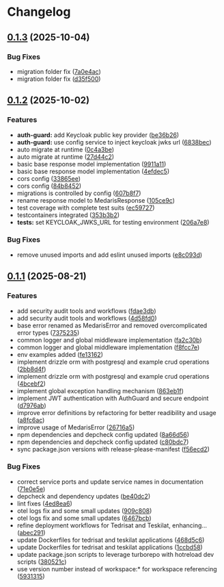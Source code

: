 # Changelog

## [0.1.3](https://github.com/amel-tech/madrasah-backend/compare/tedrisat-v0.1.2...tedrisat-v0.1.3) (2025-10-04)


### Bug Fixes

* migration folder fix ([7a0e4ac](https://github.com/amel-tech/madrasah-backend/commit/7a0e4ace888ecfc97f386f3b4d649210828655bd))
* migration folder fix ([d35f500](https://github.com/amel-tech/madrasah-backend/commit/d35f500faed9af0b006d0571e0680324676fc758))

## [0.1.2](https://github.com/amel-tech/madrasah-backend/compare/tedrisat-v0.1.1...tedrisat-v0.1.2) (2025-10-02)


### Features

* **auth-guard:** add Keycloak public key provider ([be36b26](https://github.com/amel-tech/madrasah-backend/commit/be36b2632b8085c76c45092709030833cc5abd8b))
* **auth-guard:** use config service to inject keycloak jwks url ([6838bec](https://github.com/amel-tech/madrasah-backend/commit/6838bec3ca76f07c7b77c56cd80d5c7112b2395d))
* auto migrate at runtime ([0c4a3be](https://github.com/amel-tech/madrasah-backend/commit/0c4a3beb32e11a671ec8e8ef8214924abe9c795d))
* auto migrate at runtime ([27d44c2](https://github.com/amel-tech/madrasah-backend/commit/27d44c2979f6559e649a1b91e202ac6afa73b880))
* basic base response model implementation ([9911a11](https://github.com/amel-tech/madrasah-backend/commit/9911a11d54f1cc05ddfa115957d4c4549d045516))
* basic base response model implementation ([4efdec5](https://github.com/amel-tech/madrasah-backend/commit/4efdec5983432f99a8c5bf74f3cc409913f5aa2e))
* cors config ([33865ee](https://github.com/amel-tech/madrasah-backend/commit/33865eebcabfe125e49f0dbe0f3cde8446413a69))
* cors config ([84b8452](https://github.com/amel-tech/madrasah-backend/commit/84b845226a268df53e1ea7893a10ff3986d00cc4))
* migrations is controlled by config ([607b8f7](https://github.com/amel-tech/madrasah-backend/commit/607b8f7138de321685944d1c0b266f6f62ee8e4e))
* rename response model to MedarisResponse ([105ce9c](https://github.com/amel-tech/madrasah-backend/commit/105ce9cf7f0aa6ba123897c106d220cd93284568))
* test coverage with complete test suits ([ec59727](https://github.com/amel-tech/madrasah-backend/commit/ec597277dd444bc718a18976aed5aa4d0a40d759))
* testcontainers integrated ([353b3b2](https://github.com/amel-tech/madrasah-backend/commit/353b3b2b4c2d44ef6b5a274fd63cf187cc4478af))
* **tests:** set KEYCLOAK_JWKS_URL for testing environment ([206a7e8](https://github.com/amel-tech/madrasah-backend/commit/206a7e80c039e928849557c6ea0910daa941594b))


### Bug Fixes

* remove unused imports and add eslint unused imports ([e8c093d](https://github.com/amel-tech/madrasah-backend/commit/e8c093d6162e8feccdd793cc7ece3d0adb641d41))

## [0.1.1](https://github.com/amel-tech/madrasah-backend/compare/tedrisat-v0.1.0...tedrisat-v0.1.1) (2025-08-21)


### Features

* add security audit tools and workflows ([fdae3db](https://github.com/amel-tech/madrasah-backend/commit/fdae3db2bd25a54f3b8c002b71f2dab1363735d6))
* add security audit tools and workflows ([4d58fd0](https://github.com/amel-tech/madrasah-backend/commit/4d58fd04e28d85855dafc1d3a56489d552f137aa))
* base error renamed as MedarisError and removed overcomplicated error types ([7375235](https://github.com/amel-tech/madrasah-backend/commit/73752354eff1383a997eb415f9c7020c3a8cfb6b))
* common logger and global middleware implementation ([fa2c30b](https://github.com/amel-tech/madrasah-backend/commit/fa2c30bbf9989b6c655732b2fc69a5ccfcda48b9))
* common logger and global middleware implementation ([f8fcc7e](https://github.com/amel-tech/madrasah-backend/commit/f8fcc7e0affa55fd3267d94930b84d57768a00cd))
* env examples added ([fe13162](https://github.com/amel-tech/madrasah-backend/commit/fe13162e80177bb31ffaa555df66ab5191415c4d))
* implement drizzle orm with postgresql and example crud operations ([2bb8d4f](https://github.com/amel-tech/madrasah-backend/commit/2bb8d4fdd85a4a6eca86c845009032d84c935d60))
* implement drizzle orm with postgresql and example crud operations ([4bcebf2](https://github.com/amel-tech/madrasah-backend/commit/4bcebf27a892afb635e05f83ca6d6d8208226730))
* implement global exception handling mechanism ([863eb1f](https://github.com/amel-tech/madrasah-backend/commit/863eb1f3044a4fdf35ecfdbc6096349f38f3d39c))
* implement JWT authentication with AuthGuard and secure endpoint ([d7976ab](https://github.com/amel-tech/madrasah-backend/commit/d7976ab786c2e702cabffcff8b2e2f4f89031d83))
* improve error definitions by refactoring for better readibility and usage ([a8fc6ac](https://github.com/amel-tech/madrasah-backend/commit/a8fc6ac7b8711f1ecc6e83cba1fa873ea26ddec9))
* improve usage of MedarisError ([26716a5](https://github.com/amel-tech/madrasah-backend/commit/26716a5dd9067d7c28ca80390bba3891e68c896e))
* npm dependencies and depcheck config updated ([8a66d56](https://github.com/amel-tech/madrasah-backend/commit/8a66d56a84b46998ea6861fcb1d71140717978f5))
* npm dependencies and depcheck config updated ([c80bdc7](https://github.com/amel-tech/madrasah-backend/commit/c80bdc793baba536f1e42f573d1b29b8b1a76d78))
* sync package.json versions with release-please-manifest ([f56ecd2](https://github.com/amel-tech/madrasah-backend/commit/f56ecd20b016020e3b45000eb64f9534e1c85454))


### Bug Fixes

* correct service ports and update service names in documentation ([71e0e5e](https://github.com/amel-tech/madrasah-backend/commit/71e0e5ec49aef6ead588cca6d2357ca3be66fe59))
* depcheck and dependency updates ([be40dc2](https://github.com/amel-tech/madrasah-backend/commit/be40dc2c356ea9e816da74581d9d6da471df8328))
* lint fixes ([4ed8ea6](https://github.com/amel-tech/madrasah-backend/commit/4ed8ea661e37bf5561c9daa354df144f6b2138a7))
* otel logs fix and some small updates ([909c808](https://github.com/amel-tech/madrasah-backend/commit/909c80872a2dc7b3d105976970795805260d03a9))
* otel logs fix and some small updates ([6467bcb](https://github.com/amel-tech/madrasah-backend/commit/6467bcb30f71058972c12f7ab2ce8a5834b76706))
* refine deployment workflows for Tedrisat and Teskilat, enhancing… ([abec291](https://github.com/amel-tech/madrasah-backend/commit/abec29120f989022fc7ba3447617aa8da8578068))
* update Dockerfiles for tedrisat and teskilat applications ([468d5c6](https://github.com/amel-tech/madrasah-backend/commit/468d5c62d44a115beb1f035d8ef751792f3e7f1c))
* update Dockerfiles for tedrisat and teskilat applications ([1ccbd58](https://github.com/amel-tech/madrasah-backend/commit/1ccbd580205da2a371d952729b3e7f1a21182834))
* update package.json scripts to leverage turborepo with hotreload dev scripts ([380521c](https://github.com/amel-tech/madrasah-backend/commit/380521c71d4512aca5102381a482961088709806))
* use version number instead of workspace:* for workspace referencing ([5931315](https://github.com/amel-tech/madrasah-backend/commit/59313155d1a598dfa7f61b275ffb028198425373))
